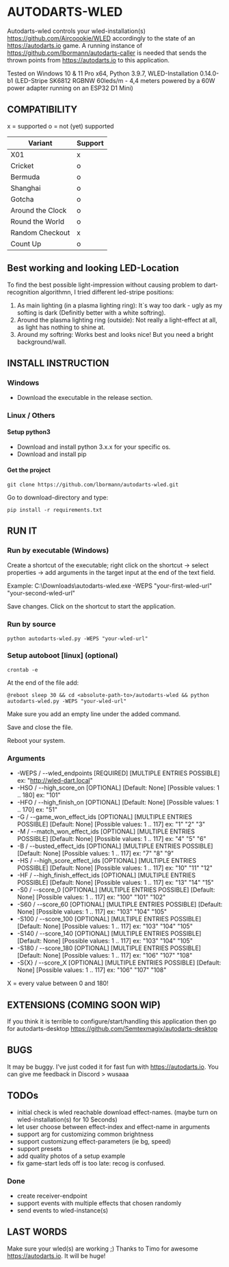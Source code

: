 # AUTODARTS-WLED

Autodarts-wled controls your wled-installation(s) https://github.com/Aircoookie/WLED accordingly to the state of an https://autodarts.io game. A running instance of https://github.com/lbormann/autodarts-caller is needed that sends the thrown points from https://autodarts.io to this application.

Tested on Windows 10 & 11 Pro x64, Python 3.9.7, 
WLED-Installation 0.14.0-b1 (LED-Stripe SK6812 RGBNW 60leds/m - 4,4 meters powered by a 60W power adapter running on an ESP32 D1 Mini)


## COMPATIBILITY

x = supported
o = not (yet) supported

| Variant | Support |
| ------------- | ------------- |
| X01 | x |
| Cricket | o |
| Bermuda | o |
| Shanghai | o |
| Gotcha | o |
| Around the Clock | o |
| Round the World | o |
| Random Checkout | x |
| Count Up | o |


## Best working and looking LED-Location

To find the best possible light-impression without causing problem to dart-recognition algorithmn, I tried different led-stripe positions: 
1. As main lighting (in a plasma lighting ring): It`s way too dark - ugly as my softing is dark (Definitly better with a white softring).
2. Around the plasma lighting ring (outside): Not really a light-effect at all, as light has nothing to shine at.
3. Around my softring: Works best and looks nice! But you need a bright background/wall.



## INSTALL INSTRUCTION

### Windows

- Download the executable in the release section.


### Linux / Others

#### Setup python3

- Download and install python 3.x.x for your specific os.
- Download and install pip


#### Get the project

    git clone https://github.com/lbormann/autodarts-wled.git

Go to download-directory and type:

    pip install -r requirements.txt



## RUN IT

### Run by executable (Windows)

Create a shortcut of the executable; right click on the shortcut -> select properties -> add arguments in the target input at the end of the text field.

Example: C:\Downloads\autodarts-wled.exe -WEPS "your-first-wled-url" "your-second-wled-url"

Save changes.
Click on the shortcut to start the application.


### Run by source

    python autodarts-wled.py -WEPS "your-wled-url"



### Setup autoboot [linux] (optional)

    crontab -e

At the end of the file add:

    @reboot sleep 30 && cd <absolute-path-to>/autodarts-wled && python autodarts-wled.py -WEPS "your-wled-url"

Make sure you add an empty line under the added command.

Save and close the file. 

Reboot your system.


### Arguments

- -WEPS / --wled_endpoints [REQUIRED] [MULTIPLE ENTRIES POSSIBLE] ex: "http://wled-dart.local"
- -HSO / --high_score_on [OPTIONAL] [Default: None] [Possible values: 1 .. 180] ex: "101"
- -HFO / --high_finish_on [OPTIONAL] [Default: None] [Possible values: 1 .. 170] ex: "51"
- -G / --game_won_effect_ids [OPTIONAL] [MULTIPLE ENTRIES POSSIBLE] [Default: None] [Possible values: 1 .. 117] ex: "1" "2" "3"
- -M / --match_won_effect_ids [OPTIONAL] [MULTIPLE ENTRIES POSSIBLE] [Default: None] [Possible values: 1 .. 117] ex: "4" "5" "6"
- -B / --busted_effect_ids [OPTIONAL] [MULTIPLE ENTRIES POSSIBLE] [Default: None] [Possible values: 1 .. 117] ex: "7" "8" "9"
- -HS / --high_score_effect_ids [OPTIONAL] [MULTIPLE ENTRIES POSSIBLE] [Default: None] [Possible values: 1 .. 117] ex: "10" "11" "12"
- -HF / --high_finish_effect_ids [OPTIONAL] [MULTIPLE ENTRIES POSSIBLE] [Default: None] [Possible values: 1 .. 117] ex: "13" "14" "15"
- -S0 / --score_0 [OPTIONAL] [MULTIPLE ENTRIES POSSIBLE] [Default: None] [Possible values: 1 .. 117] ex: "100" "101" "102"
- -S60 / --score_60 [OPTIONAL] [MULTIPLE ENTRIES POSSIBLE] [Default: None] [Possible values: 1 .. 117] ex: "103" "104" "105"
- -S100 / --score_100 [OPTIONAL] [MULTIPLE ENTRIES POSSIBLE] [Default: None] [Possible values: 1 .. 117] ex: "103" "104" "105"
- -S140 / --score_140 [OPTIONAL] [MULTIPLE ENTRIES POSSIBLE] [Default: None] [Possible values: 1 .. 117] ex: "103" "104" "105"
- -S180 / --score_180 [OPTIONAL] [MULTIPLE ENTRIES POSSIBLE] [Default: None] [Possible values: 1 .. 117] ex: "106" "107" "108"
- -S{X} / --score_X [OPTIONAL] [MULTIPLE ENTRIES POSSIBLE] [Default: None] [Possible values: 1 .. 117] ex: "106" "107" "108"

X = every value between 0 and 180!


## EXTENSIONS (COMING SOON WIP)

If you think it is terrible to configure/start/handling this application then go for autodarts-desktop https://github.com/Semtexmagix/autodarts-desktop


## BUGS

It may be buggy. I've just coded it for fast fun with https://autodarts.io. You can give me feedback in Discord > wusaaa


## TODOs
- initial check is wled reachable download effect-names. (maybe turn on wled-installation(s) for 10 Seconds)
- let user choose between effect-index and effect-name in arguments
- support arg for customizing common brightness
- support customizung effect-parameters (ie bg, speed)
- support presets
- add quality photos of a setup example
- fix game-start leds off is too late: recog is confused.


### Done
- create receiver-endpoint
- support events with multiple effects that chosen randomly
- send events to wled-instance(s)


## LAST WORDS

Make sure your wled(s) are working ;)
Thanks to Timo for awesome https://autodarts.io. It will be huge!

